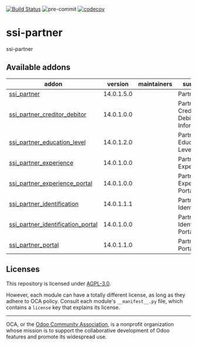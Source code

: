 [![Build Status](https://travis-ci.com/open-synergy/ssi-partner.svg?branch=14.0)](https://travis-ci.com/open-synergy/ssi-partner)
![pre-commit](https://github.com/open-synergy/ssi-partner/actions/workflows/pre-commit.yml/badge.svg)
[![codecov](https://codecov.io/gh/open-synergy/ssi-partner/branch/14.0/graph/badge.svg)](https://codecov.io/gh/open-synergy/ssi-partner)

<!-- /!\ do not modify above this line -->

# ssi-partner

ssi-partner

<!-- /!\ do not modify below this line -->

<!-- prettier-ignore-start -->

[//]: # (addons)

Available addons
----------------
addon | version | maintainers | summary
--- | --- | --- | ---
[ssi_partner](ssi_partner/) | 14.0.1.5.0 |  | Partner App
[ssi_partner_creditor_debitor](ssi_partner_creditor_debitor/) | 14.0.1.0.0 |  | Partner Creditor and Debitor Information
[ssi_partner_education_level](ssi_partner_education_level/) | 14.0.1.2.0 |  | Partner Education Level
[ssi_partner_experience](ssi_partner_experience/) | 14.0.1.0.0 |  | Partner Experience
[ssi_partner_experience_portal](ssi_partner_experience_portal/) | 14.0.1.0.0 |  | Partner Experience Portal
[ssi_partner_identification](ssi_partner_identification/) | 14.0.1.1.1 |  | Partner Identification
[ssi_partner_identification_portal](ssi_partner_identification_portal/) | 14.0.1.0.0 |  | Partner Identification Portal
[ssi_partner_portal](ssi_partner_portal/) | 14.0.1.1.0 |  | Partner Portal

[//]: # (end addons)

<!-- prettier-ignore-end -->

## Licenses

This repository is licensed under [AGPL-3.0](LICENSE).

However, each module can have a totally different license, as long as they adhere to OCA
policy. Consult each module's `__manifest__.py` file, which contains a `license` key
that explains its license.

----

OCA, or the [Odoo Community Association](http://odoo-community.org/), is a nonprofit
organization whose mission is to support the collaborative development of Odoo features
and promote its widespread use.
